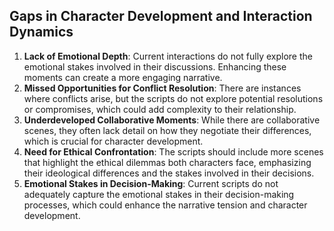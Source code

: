 ## Gaps in Character Development and Interaction Dynamics
1. **Lack of Emotional Depth**: Current interactions do not fully explore the emotional stakes involved in their discussions. Enhancing these moments can create a more engaging narrative.
2. **Missed Opportunities for Conflict Resolution**: There are instances where conflicts arise, but the scripts do not explore potential resolutions or compromises, which could add complexity to their relationship.
3. **Underdeveloped Collaborative Moments**: While there are collaborative scenes, they often lack detail on how they negotiate their differences, which is crucial for character development.
4. **Need for Ethical Confrontation**: The scripts should include more scenes that highlight the ethical dilemmas both characters face, emphasizing their ideological differences and the stakes involved in their decisions.
5. **Emotional Stakes in Decision-Making**: Current scripts do not adequately capture the emotional stakes in their decision-making processes, which could enhance the narrative tension and character development.
